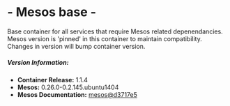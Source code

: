 # - Mesos base -

Base container for all services that require Mesos related depenendancies. Mesos version is 'pinned' in this container to maintain compatibility. Changes in version will bump container version.

##### Version Information:

* **Container Release:** 1.1.4
* **Mesos:** 0.26.0-0.2.145.ubuntu1404
* **Mesos Documentation:** [mesos@d3717e5](https://github.com/apache/mesos/tree/d3717e5c4d1bf4fca5c41cd7ea54fae489028faa/docs)

